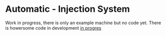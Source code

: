 # Automatic - Injection System

Work in progress, there is only an example machine but no code yet. There is howersome code in development
[in progres](https://github.com/plastic-hub/firmware/tree/asterix/injection-controller)

